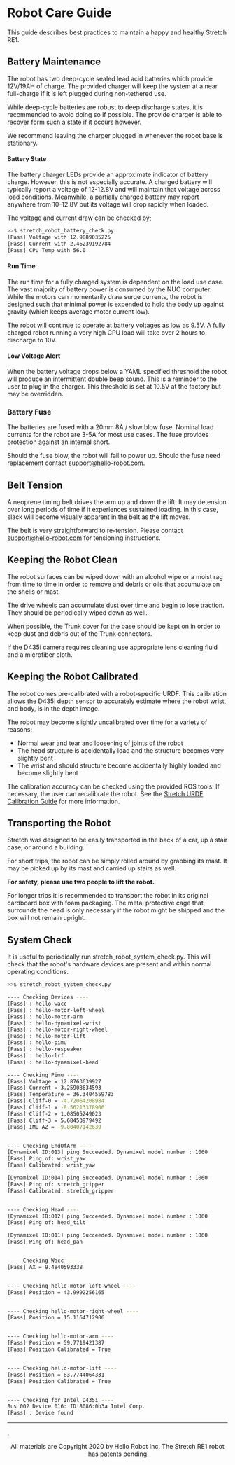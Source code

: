 # Robot Care Guide
This guide describes best practices to maintain a happy and healthy Stretch RE1. 
## Battery Maintenance

The robot has two deep-cycle sealed lead acid batteries which provide 12V/19AH of charge. The provided charger will keep the system at a near full-charge if it is left plugged during non-tethered use. 

While deep-cycle batteries are robust to deep discharge states, it is recommended to avoid doing so if possible. The provide charger is able to recover form such a state if it occurs however.

We recommend leaving the charger plugged in whenever the robot base is stationary.

#### Battery State

The battery charger LEDs provide an approximate indicator of battery charge. However, this is not especially accurate. A charged battery will typically report a voltage of 12-12.8V and will maintain that voltage across load conditions. Meanwhile, a partially charged battery may report anywhere from 10-12.8V but its voltage will drop rapidly when loaded. 

The  voltage and current draw can be checked by;

```bash
>>$ stretch_robot_battery_check.py 
[Pass] Voltage with 12.9889035225
[Pass] Current with 2.46239192784
[Pass] CPU Temp with 56.0

```

#### Run Time

The run time for a fully charged system is dependent on the load use case. The vast majority of battery power is consumed by the NUC computer. While the motors can momentarily draw surge currents, the robot is designed such that minimal power is expended to hold the body up against gravity (which keeps average motor current low). 

The robot will continue to operate at battery voltages as low as 9.5V. A fully charged robot running a very high CPU load will take over 2 hours to discharge to 10V. 

#### Low Voltage Alert

When the battery voltage drops below a YAML specified threshold the robot will produce an intermittent double beep sound. This is a reminder to the user to plug in the charger. This threshold is set at 10.5V at the factory but may be overridden.

### Battery Fuse

The batteries are fused with a 20mm 8A / slow blow fuse. Nominal load currents for the robot are 3-5A for most use cases. The fuse provides protection against an internal short. 

Should the fuse blow, the robot will fail to power up. Should the fuse need replacement contact support@hello-robot.com.

## Belt Tension

A neoprene timing belt drives the arm up and down the lift. It may detension over long periods of time if it experiences sustained loading. In this case, slack will become visually apparent in the belt as the lift moves.

The belt is very straightforward to re-tension. Please contact support@hello-robot.com for tensioning instructions.

## Keeping the Robot Clean

The robot surfaces can be wiped down with an alcohol wipe or a moist rag from time to time in order to remove and debris or oils that accumulate on the shells or mast. 

The drive wheels can accumulate dust over time and begin to lose traction. They should be periodically wiped down as well.

When possible, the Trunk cover for the base should be kept on in order to keep dust and debris out of the Trunk connectors.

If the D435i camera requires cleaning use appropriate lens cleaning fluid and a microfiber cloth.

## Keeping the Robot Calibrated

The robot comes pre-calibrated with a robot-specific URDF. This calibration allows the D435i depth sensor to accurately estimate where the robot wrist, and body, is in the depth image.

The robot may become slightly uncalibrated over time for a variety of reasons:

* Normal wear and tear and loosening of joints of the robot
* The head structure is accidentally load and the structure becomes very slightly bent
* The wrist and should structure become accidentally highly loaded and become slightly bent

The calibration accuracy can be checked using the provided ROS tools. If necessary, the user can recalibrate the robot. See the [Stretch URDF Calibration Guide](https://github.com/hello-robot/stretch_ros/blob/master/stretch_calibration/README.md) for more information.

## Transporting the Robot

Stretch was designed to be easily transported in the back of a car, up a stair case, or around a building.

For short trips, the robot can be simply rolled around by grabbing its mast. It may be picked up by its mast and carried up stairs as well. 

**For safety, please use two people to lift the robot.**

For longer trips it is recommended to transport the robot in its original cardboard box with foam packaging. The metal protective cage that surrounds the head is only necessary if the robot might be shipped and the box will not remain upright.

## System Check

It is useful to periodically run stretch_robot_system_check.py. This  will check that the robot's hardware devices are  present and within normal operating conditions. 

```bash
>>$ stretch_robot_system_check.py

---- Checking Devices ----
[Pass] : hello-wacc
[Pass] : hello-motor-left-wheel
[Pass] : hello-motor-arm
[Pass] : hello-dynamixel-wrist
[Pass] : hello-motor-right-wheel
[Pass] : hello-motor-lift
[Pass] : hello-pimu
[Pass] : hello-respeaker
[Pass] : hello-lrf
[Pass] : hello-dynamixel-head

---- Checking Pimu ----
[Pass] Voltage = 12.8763639927
[Pass] Current = 3.25908634593
[Pass] Temperature = 36.3404559783
[Pass] Cliff-0 = -4.72064208984
[Pass] Cliff-1 = -8.56213378906
[Pass] Cliff-2 = 1.08505249023
[Pass] Cliff-3 = 5.68453979492
[Pass] IMU AZ = -9.80407142639


---- Checking EndOfArm ----
[Dynamixel ID:013] ping Succeeded. Dynamixel model number : 1060
[Pass] Ping of: wrist_yaw
[Pass] Calibrated: wrist_yaw

[Dynamixel ID:014] ping Succeeded. Dynamixel model number : 1060
[Pass] Ping of: stretch_gripper
[Pass] Calibrated: stretch_gripper


---- Checking Head ----
[Dynamixel ID:012] ping Succeeded. Dynamixel model number : 1060
[Pass] Ping of: head_tilt

[Dynamixel ID:011] ping Succeeded. Dynamixel model number : 1060
[Pass] Ping of: head_pan


---- Checking Wacc ----
[Pass] AX = 9.4840593338


---- Checking hello-motor-left-wheel ----
[Pass] Position = 43.9992256165


---- Checking hello-motor-right-wheel ----
[Pass] Position = 15.1164712906


---- Checking hello-motor-arm ----
[Pass] Position = 59.7719421387
[Pass] Position Calibrated = True


---- Checking hello-motor-lift ----
[Pass] Position = 83.7744064331
[Pass] Position Calibrated = True


---- Checking for Intel D435i ----
Bus 002 Device 016: ID 8086:0b3a Intel Corp. 
[Pass] : Device found 

```

------
.<div align="center"> All materials are Copyright 2020 by Hello Robot Inc. The Stretch RE1 robot has patents pending</div>